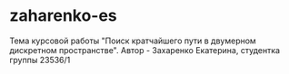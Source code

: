 # zaharenko-es
Тема курсовой работы "Поиск кратчайшего пути в двумерном дискретном пространстве".
Автор - Захаренко Екатерина, студентка группы 23536/1
